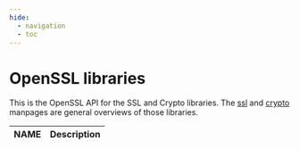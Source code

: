 ```yaml
---
hide:
  - navigation
  - toc
---
```


# OpenSSL libraries
This is the OpenSSL API for the SSL and Crypto libraries. The [ssl](../man7/ssl.md) and
[crypto](../man7/crypto.md) manpages are general overviews of those libraries.


| NAME        | Description                          |
| ----------- | ------------------------------------ |
